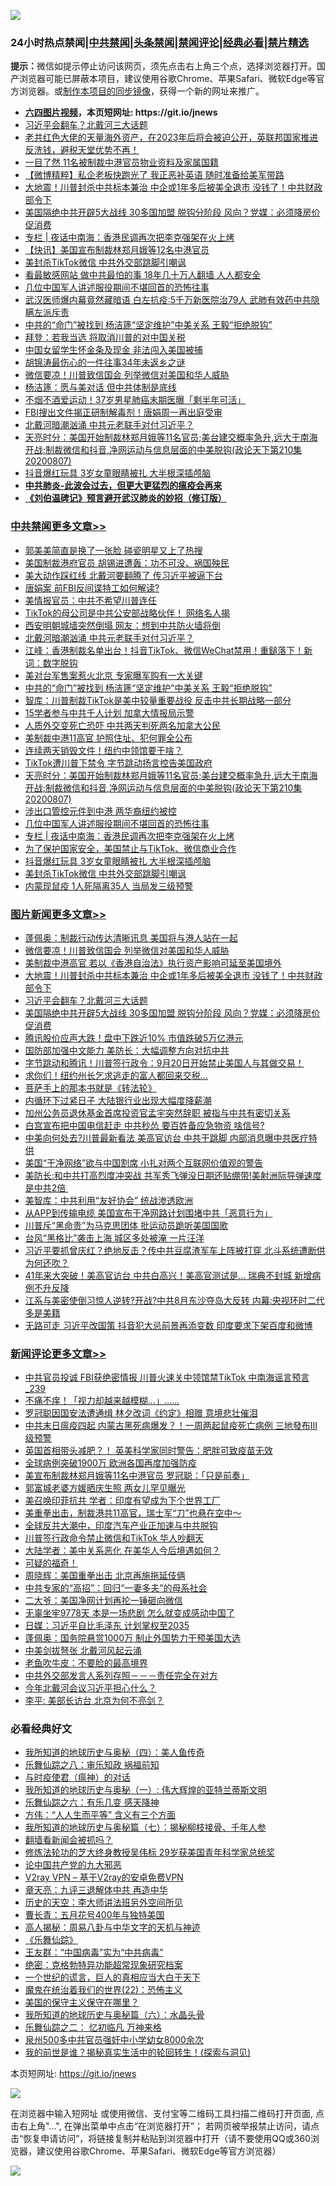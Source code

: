 ![](https://raw.githubusercontent.com/fqnews/bnews/master/64photo/fqnews-qr.jpg)

<div id="tt">
<h3>24小时热点禁闻|<a href="#%E4%B8%AD%E5%85%B1%E7%A6%81%E9%97%BB%E6%9B%B4%E5%A4%9A%E6%96%87%E7%AB%A0">中共禁闻</a>|<a href="#%E5%9B%BE%E7%89%87%E6%96%B0%E9%97%BB%E6%9B%B4%E5%A4%9A%E6%96%87%E7%AB%A0">头条禁闻</a>|<a href="#%E6%96%B0%E9%97%BB%E8%AF%84%E8%AE%BA%E6%9B%B4%E5%A4%9A%E6%96%87%E7%AB%A0">禁闻评论|<a href="#%E5%BF%85%E7%9C%8B%E7%BB%8F%E5%85%B8%E5%A5%BD%E6%96%87">经典必看|<a href="/video.md#%E7%A6%81%E7%89%87%E7%B2%BE%E9%80%89">禁片精选</a></h3>
<div><b>提示：</b>微信如提示停止访问该网页，须先点击右上角三个点，选择浏览器打开。国产浏览器可能已屏蔽本项目，建议使用谷歌Chrome、苹果Safari、微软Edge等官方浏览器。或<a href="https://github.com/fqnews/bnews/blob/master/%E5%88%B6%E4%BD%9Cgit%E7%A6%81%E9%97%BB%E9%95%9C%E5%83%8F.md">制作本项目的同步镜像</a>，获得一个新的网址来推广。</div>
<ul>
<li><b><a href="http://d1.bdrive.tk/64.mp4" target="_blank">六四图片视频</a>，本页短网址: https://git.io/jnews</b></li>
<li><a href="/topimagenews/20200807/1376226.md">习近平会翻车？北戴河三大话题</a></li>
<li><a href="/bannedvideo/20200808/1376477.md">老共红色大佬的天量海外资产，在2023年后将会被迫公开，英联邦国家推进反洗钱，避税天堂优势不再！</a></li>
<li><a href="/cnnews/20200808/1376488.md">一目了然 11名被制裁中港官员物业资料及家属国籍</a></li>
<li><a href="/comments/20200807/1376201.md">【微博精粹】私企老板快跑光了 我正恶补英语 随时准备给美军带路 </a></li>
<li><a href="/topimagenews/20200807/1376320.md">大地震！川普封杀中共标本兼治 中企或1年多后被美全退市 没钱了！中共财政部令下</a></li>
<li><a href="/topimagenews/20200807/1376194.md">美国隔绝中共开辟5大战线 30多国加盟 脱钩分阶段 风向？党媒：必须降房价促消费</a></li>
<li><a href="/cbnews/20200808/1376424.md"> 专栏 | 夜话中南海：香港民调再次把李克强架在火上烤</a></li>
<li><a href="/comments/20200807/1376326.md">【快讯】美国宣布制裁林郑月娥等12名中港官员</a></li>
<li><a href="/cbnews/20200807/1376197.md">美封杀TikTok微信 中共外交部跳脚引嘲讽</a></li>
<li><a href="/cnnews/20200808/1376506.md">看最敏感网站 做中共最怕的事 18年几十万人翻墙 人人都安全</a></li>
<li><a href="/cbnews/20200808/1376442.md">几位中国军人讲述服役期间不堪回首的恐怖往事</a></li>
<li><a href="/cnnews/20200808/1376350.md">武汉医师爆内幕竟然藏暗语 白左抗疫:5千万新医院治79人 武肺有效药中共隐瞒左派斥责</a></li>
<li><a href="/cbnews/20200808/1376566.md">中共的“命门”被找到 杨洁篪“坚定维护”中美关系 王毅“拒绝脱钩”</a></li>
<li><a href="/cnnews/20200808/1376487.md">拜登：若我当选 将取消川普的对中国关税</a></li>
<li><a href="/cnnews/20200808/1376517.md">中国女留学生怀金条及现金 非法闯入美国被捕</a></li>
<li><a href="/cnnews/20200808/1376453.md">胡锦涛最伤心的一件往事34年未返乡之谜</a></li>
<li><a href="/topimagenews/20200808/1376494.md">微信要凉！川普致信国会 列举微信对美国和华人威胁</a></li>
<li><a href="/ssgc/20200807/1376314.md">杨洁篪：愿与美对话  但中共体制是底线</a></li>
<li><a href="/yule/20200808/1376379.md">不烟不酒爱运动！37岁男星肺癌末期医曝「剩半年可活」</a></li>
<li><a href="/cnnews/20200808/1376576.md">FBI搜出文件揭正研制解毒剂！唐娟周一再出庭受审</a></li>
<li><a href="/cbnews/20200808/1376595.md">北戴河暗潮汹涌 中共元老联手对付习近平？</a></li>
<li><a href="/cbnews/20200808/1376458.md">天亮时分：美国开始制裁林郑月娥等11名官员;美台建交概率急升,远大于南海开战;制裁微信和抖音,净网运动与信息层面的中美脱钩(政论天下第210集 20200807)</a></li>
<li><a href="/cbnews/20200807/1376198.md">抖音爆红玩具 3岁女童眼睛被扎 大半根深插颅脑</a></li>
<li><b><a href="/comments/20200211/1275071.md" target="_blank">中共肺炎-此波会过去，但更大更猛烈的瘟疫会再来</a></b></li>
<li><b><a href="/comments/20200207/1272816.md" target="_blank">《刘伯温碑记》预言避开武汉肺炎的妙招（修订版）</a></b></li>
</ul>
</div>

<div class="catlist">
<h3><a href="/cbnews/" target="_blank">中共禁闻</a><span><a href="/cbnews/" target="_blank" rel="nofollow">更多文章>></a></span></h3>
<ul>
<li><a href="/cbnews/20200808/1376705.md" target="_blank">郭美美简直是换了一张脸 碰瓷明星又上了热搜</a></li>
<li><a href="/cbnews/20200808/1376647.md" target="_blank">美国制裁港府官员 胡锡进遭轰：功不可没、祸国殃民</a></li>
<li><a href="/cbnews/20200808/1376633.md" target="_blank">美大动作踩红线 北戴河要翻腾了 传习近平被逼下台</a></li>
<li><a href="/cbnews/20200808/1376632.md" target="_blank">唐娟案 前FBI反间谍特工如何解读?</a></li>
<li><a href="/cbnews/20200808/1376631.md" target="_blank">美情报官员：中共不希望川普连任</a></li>
<li><a href="/cbnews/20200808/1376630.md" target="_blank">TikTok的母公司是中共公安部战略伙伴！ 网络名人揭</a></li>
<li><a href="/cbnews/20200808/1376627.md" target="_blank">西安明朝城墙突然倒塌 网友：想到中共防火墙将倒</a></li>
<li><a href="/cbnews/20200808/1376595.md" target="_blank">北戴河暗潮汹涌 中共元老联手对付习近平？</a></li>
<li><a href="/cbnews/20200808/1376592.md" target="_blank">江峰：香港制裁名单出台！抖音TikTok、微信WeChat禁用！重鎚落下！新词：数字脱钩</a></li>
<li><a href="/cbnews/20200808/1376585.md" target="_blank">美对台军售案惹火北京 专家曝军购有一大关键</a></li>
<li><a href="/cbnews/20200808/1376566.md" target="_blank">中共的“命门”被找到 杨洁篪“坚定维护”中美关系 王毅“拒绝脱钩”</a></li>
<li><a href="/cbnews/20200808/1376554.md" target="_blank">智库：川普制裁TikTok是美中较量重要战役 反击中共长期战略一部分</a></li>
<li><a href="/cbnews/20200808/1376553.md" target="_blank">15学者参与中共千人计划 加拿大情报局示警</a></li>
<li><a href="/cbnews/20200808/1376544.md" target="_blank">人质外交变死亡恐吓 中共两天判死两名加拿大公民</a></li>
<li><a href="/cbnews/20200808/1376525.md" target="_blank">美制裁中港11高官 护照住址、犯何罪全公布</a></li>
<li><a href="/cbnews/20200808/1376511.md" target="_blank">连续两天销毁文件！纽约中领馆要干啥？</a></li>
<li><a href="/cbnews/20200808/1376510.md" target="_blank">TikTok遭川普下禁令 字节跳动扬言控告美国政府</a></li>
<li><a href="/cbnews/20200808/1376458.md" target="_blank">天亮时分：美国开始制裁林郑月娥等11名官员;美台建交概率急升,远大于南海开战;制裁微信和抖音,净网运动与信息层面的中美脱钩(政论天下第210集 20200807)</a></li>
<li><a href="/cbnews/20200808/1376445.md" target="_blank">涉出口管控元件到中港 两华裔纽约被控</a></li>
<li><a href="/cbnews/20200808/1376442.md" target="_blank">几位中国军人讲述服役期间不堪回首的恐怖往事</a></li>
<li><a href="/cbnews/20200808/1376424.md" target="_blank">专栏 | 夜话中南海：香港民调再次把李克强架在火上烤</a></li>
<li><a href="/cbnews/20200807/1376221.md" target="_blank">为了保护国家安全，美国禁止与TikTok、微信商业合作</a></li>
<li><a href="/cbnews/20200807/1376198.md" target="_blank">抖音爆红玩具 3岁女童眼睛被扎 大半根深插颅脑</a></li>
<li><a href="/cbnews/20200807/1376197.md" target="_blank">美封杀TikTok微信 中共外交部跳脚引嘲讽</a></li>
<li><a href="/cbnews/20200807/1376166.md" target="_blank">内蒙现鼠疫 1人死隔离35人 当局发三级预警</a></li>

</ul>
</div>
<div class="catlist">
<h3><a href="/topimagenews/" target="_blank">图片新闻</a><span><a href="/topimagenews/" target="_blank" rel="nofollow">更多文章>></a></span></h3>
<ul>
<li><a href="/topimagenews/20200808/1376653.md" target="_blank">蓬佩奥：制裁行动传达清晰讯息 美国将与港人站在一起</a></li>
<li><a href="/topimagenews/20200808/1376494.md" target="_blank">微信要凉！川普致信国会 列举微信对美国和华人威胁</a></li>
<li><a href="/topimagenews/20200808/1376493.md" target="_blank">美制裁中港高官 若以《香港自治法》执行资产影响可延至美国境外</a></li>
<li><a href="/topimagenews/20200807/1376320.md" target="_blank">大地震！川普封杀中共标本兼治 中企或1年多后被美全退市 没钱了！中共财政部令下</a></li>
<li><a href="/topimagenews/20200807/1376226.md" target="_blank">习近平会翻车？北戴河三大话题</a></li>
<li><a href="/topimagenews/20200807/1376194.md" target="_blank">美国隔绝中共开辟5大战线 30多国加盟 脱钩分阶段 风向？党媒：必须降房价促消费</a></li>
<li><a href="/topimagenews/20200807/1376088.md" target="_blank">腾讯股价应声大跌！盘中下跌近10% 市值跌破5万亿港元</a></li>
<li><a href="/topimagenews/20200807/1376087.md" target="_blank">国防部加强中文能力 美防长：大幅调整方向对抗中共</a></li>
<li><a href="/topimagenews/20200807/1375982.md" target="_blank">字节跳动和腾讯！川普签行政令：9月20日开始禁止美国人与其做交易！</a></li>
<li><a href="/topimagenews/20200807/1375920.md" target="_blank">求你们！纽约州长乞求逃走的富人都回来交税…</a></li>
<li><a href="/comments/20200807/1375707.md" target="_blank">菩萨手上的那本书就是《转法轮》</a></li>
<li><a href="/topimagenews/20200807/1375875.md" target="_blank">内循环下过紧日子 大陆银行业出现大幅度降薪潮</a></li>
<li><a href="/topimagenews/20200807/1375874.md" target="_blank">加州公务员退休基金首席投资官孟宇突然辞职 被指与中共有密切关系</a></li>
<li><a href="/topimagenews/20200807/1375873.md" target="_blank">白宫宣布把中国电信赶走 中共秒怂 要百姓备应急物资 啥信号?</a></li>
<li><a href="/topimagenews/20200807/1375872.md" target="_blank">中美向何处去?川普最新看法 美高官访台 中共干跳脚 内部消息曝中共医疗特供</a></li>
<li><a href="/topimagenews/20200807/1375871.md" target="_blank">美国“干净网络”欲与中国割席 小扎对两个互联网价值观的警告</a></li>
<li><a href="/topimagenews/20200806/1375697.md" target="_blank">美防长:和中共打高烈度冲突战 共军秀飞弹没日期还贴绷带!美射洲际导弹速度是中共2倍 </a></li>
<li><a href="/comments/20200806/1375618.md" target="_blank">美智库：中共利用“友好协会”  统战渗透欧洲</a></li>
<li><a href="/topimagenews/20200806/1375434.md" target="_blank">从APP到传输电缆 美国宣布干净网路计划围堵中共「恶意行为」</a></li>
<li><a href="/topimagenews/20200806/1375377.md" target="_blank">川普斥“黑命贵”为马克思团体 批运动员跪听美国国歌</a></li>
<li><a href="/topimagenews/20200806/1375376.md" target="_blank">台风“黑格比”袭击上海 城区多处被淹 一片汪洋</a></li>
<li><a href="/topimagenews/20200805/1375292.md" target="_blank">习近平要抓曾庆红？绝地反击？传中共豆腐渣军车上阵被打穿 北斗系统遭断供为何还吹？</a></li>
<li><a href="/topimagenews/20200805/1375288.md" target="_blank">41年来大突破！美高官访台 中共白高兴！美高官测试是&#8230; 瑞典不封城 新增病例不升反降</a></li>
<li><a href="/topimagenews/20200805/1375287.md" target="_blank">江系与美密使倒习惊人逆转?开战?中共8月东沙夺岛大反转 内幕:央视环时二代多是美籍</a></li>
<li><a href="/topimagenews/20200805/1375286.md" target="_blank">无路可走 习近平改国策 抖音犯大忌前景再添变数 印度要求下架百度和微博</a></li>

</ul>
</div>
<div class="catlist">
<h3><a href="/comments/" target="_blank">新闻评论</a><span><a href="/comments/" target="_blank" rel="nofollow">更多文章>></a></span></h3>
<ul>
<li><a href="/comments/20200808/1376702.md" target="_blank">中共官员投诚 FBI获绝密情报 川普火速关中领馆禁TikTok 中南海谣言预言_239</a></li>
<li><a href="/comments/20200808/1376679.md" target="_blank">不痛不痒！「视力却越来越模糊…」&#8230;&#8230;</a></li>
<li><a href="/comments/20200808/1376678.md" target="_blank">罗冠聪因国安法遭通缉  林夕改词《约定》相赠  意境悲壮催泪</a></li>
<li><a href="/comments/20200808/1376664.md" target="_blank">中共末日瘟疫四起 内蒙古黑死病爆发？！一周两起鼠疫死亡病例 三地發布Ⅲ级预警</a></li>
<li><a href="/comments/20200808/1376663.md" target="_blank">英国首相带头减肥？！ 英美科学家同时警告：肥胖可致疫苗无效</a></li>
<li><a href="/comments/20200808/1376662.md" target="_blank">全球病例突破1900万 欧洲各国再度加强防疫</a></li>
<li><a href="/comments/20200808/1376651.md" target="_blank">美宣布制裁林郑月娥等11名中港官员 罗冠聪：「只是前奏」</a></li>
<li><a href="/comments/20200808/1376641.md" target="_blank">郭富城老婆方媛晒庆生照  两女儿罕见曝光</a></li>
<li><a href="/comments/20200808/1376612.md" target="_blank">美召唤印菲抗共 学者：印度有望成为下个世界工厂</a></li>
<li><a href="/comments/20200808/1376611.md" target="_blank">美重拳出击，制裁港共11高官，瑞士军“刀”也悬在空中～</a></li>
<li><a href="/comments/20200808/1376561.md" target="_blank">全球反共大潮中，印度汽车产业正加速与中共脱钩</a></li>
<li><a href="/comments/20200808/1376557.md" target="_blank">川普签行政命令禁止微信和TikTok 华人吵翻天</a></li>
<li><a href="/comments/20200808/1376547.md" target="_blank">大陆学者：美中关系恶化 在美华人今后境遇如何？</a></li>
<li><a href="/comments/20200808/1376533.md" target="_blank">可疑的福奇！</a></li>
<li><a href="/comments/20200808/1376532.md" target="_blank">周晓辉：美国重拳出击 北京再施拖延伎俩</a></li>
<li><a href="/comments/20200808/1376531.md" target="_blank">中共专家的“高招”：回归“一妻多夫”的母系社会</a></li>
<li><a href="/comments/20200808/1376530.md" target="_blank">二大爷：美国净网计划再抡一锤砸向微信</a></li>
<li><a href="/comments/20200808/1376529.md" target="_blank">无辜坐牢9778天 本是一场悲剧 怎么就变成感动中国了</a></li>
<li><a href="/comments/20200808/1376523.md" target="_blank">日媒：习近平自比毛泽东 计划掌权至2035</a></li>
<li><a href="/comments/20200808/1376522.md" target="_blank">蓬佩奥：国务院悬赏1000万 制止外国势力干预美国大选</a></li>
<li><a href="/comments/20200808/1376513.md" target="_blank">中美剑拔弩张 北戴河风起云涌</a></li>
<li><a href="/comments/20200808/1376512.md" target="_blank">老鱼吹牛皮：不要脸的最高境界</a></li>
<li><a href="/comments/20200808/1376505.md" target="_blank">中共外交部发言人系列存照－－－责任完全在对方</a></li>
<li><a href="/comments/20200808/1376504.md" target="_blank">今年北戴河会议习近平担心什么？</a></li>
<li><a href="/comments/20200808/1376503.md" target="_blank">李平: 美部长访台 北京为何不亮剑？</a></li>

</ul>
</div>

<div class="catlist">
<h3>必看经典好文</h3>
<ul>
<li><a href="/tculture/xiulian/20170729/799172.md" target="_blank">我所知道的地球历史与奥秘（四）：美人鱼传奇</a></li>
<li><a href="/tculture/20170717/792953.md" target="_blank">乐舞仙踪之八：审乐知政 祸福前知</a></li>
<li><a href="/comments/20200327/1301424.md" target="_blank">与时疫使君（瘟神）的对话</a></li>
<li><a href="/tculture/xiulian/20170611/772817.md" target="_blank">我所知道的地球历史与奥秘（一）: 伟大辉煌的亚特兰蒂斯文明</a></li>
<li><a href="/tculture/20190101/792146.md" target="_blank">乐舞仙踪之六：有乐几变 感天降神</a></li>
<li><a href="/comments/20200720/1363377.md" target="_blank">方伟：“人人生而平等” 含义有三个方面</a></li>
<li><a href="/topimagenews/20171210/868397.md" target="_blank">我所知道的地球历史与奥秘篇（七）：揭秘柳枝接骨、千年人参</a></li>
<li><a href="/fanqiang/20200616/1345793.md" target="_blank">翻墙看新闻会被抓吗？</a></li>
<li><a href="/comments/20190517/1129285.md" target="_blank">修炼法轮功的芝大终身教授吴伟标 29岁获美国青年科学家总统奖</a></li>
<li><a href="/comments/20200717/1361899.md" target="_blank">论中国共产党的九大邪恶</a></li>
<li><a href="/comments/20200112/1257608.md" target="_blank">V2ray VPN &#8211; 基于V2ray的安卓免费VPN</a></li>
<li><a href="/comments/20131119/1029445.md" target="_blank">章天亮：九评三退解体中共 再造中华</a></li>
<li><a href="/tculture/20121025/73064.md" target="_blank">历史的天空：李大师讲法班另外空间所见</a></li>
<li><a href="/comments/20200713/1359796.md" target="_blank">曹长青：五月花号400年与独特美国</a></li>
<li><a href="/aomi/history/20170924/831575.md" target="_blank">高人揭秘：周易八卦与中华文字的天机与神迹</a></li>
<li><a href="/comments/20200527/783191.md" target="_blank">《乐舞仙踪》</a></li>
<li><a href="/comments/20200318/1295755.md" target="_blank">王友群：“中国病毒”实为“中共病毒”</a></li>
<li><a href="/comments/20200705/783265.md" target="_blank">绝密：克格勃特异功能超常现象研究档案</a></li>
<li><a href="/comments/20200621/1348067.md" target="_blank">一个世纪的谎言，巨人的真相应当大白于天下</a></li>
<li><a href="/comments/20180804/981524.md" target="_blank">魔鬼在统治着我们的世界(22)：恐怖主义</a></li>
<li><a href="/lifebaike/20200520/1331379.md" target="_blank">美国的保守主义保守在哪里？</a></li>
<li><a href="/cbnews/20171115/856086.md" target="_blank">我所知道的地球历史与奥秘篇（六）：水晶头骨</a></li>
<li><a href="/tculture/20170711/790081.md" target="_blank">乐舞仙踪之二： 忆初临凡 万神来格</a></li>
<li><a href="/comments/20200704/783272.md" target="_blank">泉州500多中共官员强奸中小学幼女8000余次</a></li>
<li><a href="/comments/20200715/1359453.md" target="_blank">我的前世是谁？揭秘真实生活中的轮回转生！(探索与洞见)</a></li>

</ul>
</div>

本页短网址: https://git.io/jnews

![](https://raw.githubusercontent.com/fqnews/bnews/master/64photo/fqnews-qr.jpg)

在浏览器中输入短网址 或使用微信、支付宝等二维码工具扫描二维码打开页面, 点击右上角"...", 在弹出菜单中点击“在浏览器打开”； 若网页被举报禁止访问，请点击“恢复申请访问”，将链接复制并粘贴到浏览器中打开（请不要使用QQ或360浏览器，建议使用谷歌Chrome、苹果Safari、微软Edge等官方浏览器）

![](https://raw.githubusercontent.com/fqnews/bnews/master/64photo/wx.jpg)
